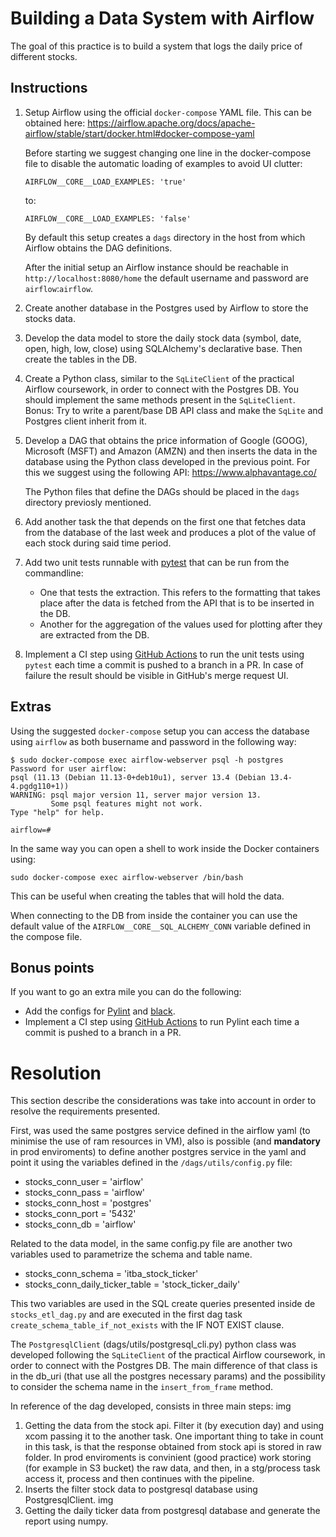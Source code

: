 
# Building a Data System with Airflow

The goal of this practice is to build a system that logs the daily price of different stocks.

## Instructions

1. Setup Airflow using the official `docker-compose` YAML file. This can be obtained here:
    https://airflow.apache.org/docs/apache-airflow/stable/start/docker.html#docker-compose-yaml
    
    Before starting we suggest changing one line in the docker-compose file to disable the automatic loading of examples to avoid UI clutter:
    ```
    AIRFLOW__CORE__LOAD_EXAMPLES: 'true'
    ```
    to:
    ```
    AIRFLOW__CORE__LOAD_EXAMPLES: 'false'
    ```
    
    By default this setup creates a `dags` directory in the host from which Airflow obtains the DAG definitions.

    After the initial setup an Airflow instance should be reachable in `http://localhost:8080/home` the default username and password are `airflow`:`airflow`.

2. Create another database in the Postgres used by Airflow to store the stocks data.

3. Develop the data model to store the daily stock data (symbol, date, open, high, low, close) using SQLAlchemy's declarative base. Then create the tables in the DB.

4. Create a Python class, similar to the `SqLiteClient` of the practical Airflow coursework, in order to connect with the Postgres DB. You should implement the same methods present in the `SqLiteClient`. Bonus: Try to write a parent/base DB API class and make the `SqLite` and Postgres client inherit from it.

5. Develop a DAG that obtains the price information of Google (GOOG), Microsoft (MSFT) and Amazon (AMZN) and then inserts the data in the database using the Python class developed in the previous point.
   For this we suggest using the following API:
   https://www.alphavantage.co/

   The Python files that define the DAGs should be placed in the `dags` directory previosly mentioned. 

6. Add another task the that depends on the first one that fetches data from the database of the last week and produces a plot of the value of each stock during said time period.

7. Add two unit tests runnable with [pytest](https://docs.pytest.org/) that can be run from the commandline:
    - One that tests the extraction. This refers to the formatting that takes place after the data is fetched from the API that is to be inserted in the DB. 
    - Another for the aggregation of the values used for plotting after they are extracted from the DB.

8. Implement a CI step using [GitHub Actions](https://docs.github.com/en/actions) to run the unit tests using `pytest` each time a commit is pushed to a branch in a PR. In case of failure the result should be visible in GitHub's merge request UI.


## Extras
Using the suggested `docker-compose` setup you can access the database using `airflow` as both busername and password in the following way:
```
$ sudo docker-compose exec airflow-webserver psql -h postgres
Password for user airflow: 
psql (11.13 (Debian 11.13-0+deb10u1), server 13.4 (Debian 13.4-4.pgdg110+1))
WARNING: psql major version 11, server major version 13.
         Some psql features might not work.
Type "help" for help.

airflow=# 
```

In the same way you can open a shell to work inside the Docker containers using:
```
sudo docker-compose exec airflow-webserver /bin/bash
```
This can be useful when creating the tables that will hold the data.

When connecting to the DB from inside the container you can use the default value of the `AIRFLOW__CORE__SQL_ALCHEMY_CONN` variable defined in the compose file.

## Bonus points

If you want to go an extra mile you can do the following:
* Add the configs for [Pylint](https://pylint.org/) and [black](https://black.readthedocs.io/en/stable/).
* Implement a CI step using [GitHub Actions](https://docs.github.com/en/actions) to run Pylint each time a commit is pushed to a branch in a PR.

# Resolution

This section describe the considerations was take into account in order to resolve the requirements presented.

First, was used the same postgres service defined in the airflow yaml (to minimise the use of ram resources in VM), also is possible (and **mandatory** in prod enviroments) to define another postgres service in the yaml and point it using the variables defined in the `/dags/utils/config.py` file:

* stocks_conn_user = 'airflow'
* stocks_conn_pass = 'airflow'
* stocks_conn_host = 'postgres'
* stocks_conn_port = '5432'
* stocks_conn_db = 'airflow'

Related to the data model, in the same config.py file are another two variables used to parametrize the schema and table name. 

* stocks_conn_schema = 'itba_stock_ticker'
* stocks_conn_daily_ticker_table = 'stock_ticker_daily'

This two variables are used in the SQL create queries presented inside de `stocks_etl_dag.py` and are executed in the first dag task `create_schema_table_if_not_exists` with the IF NOT EXIST clause.  

The `PostgresqlClient` (dags/utils/postgresql_cli.py) python class was developed following the `SqLiteClient` of the practical Airflow coursework, in order to connect with the Postgres DB. The main difference of that class is in the db_uri (that use all the postgres necessary params) and the possibility to consider the schema name in the `insert_from_frame` method.

In reference of the dag developed, consists in three main steps:
img
1. Getting the data from the stock api. Filter it (by execution day) and using xcom passing it to the another task. One important thing to take in count in this task, is that the response obtained from stock api is stored in raw folder. In prod enviroments is convinient (good practice) work storing (for example in S3 bucket) the raw data, and then, in a stg/process task access it, process and then continues with the pipeline.
2. Inserts the filter stock data to postgresql database using PostgresqlClient.
img
3. Getting the daily ticker data from postgresql database and generate the report using numpy. 

